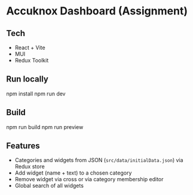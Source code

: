 # Accuknox Dashboard (Assignment)

## Tech
- React + Vite
- MUI
- Redux Toolkit

## Run locally
npm install
npm run dev

## Build
npm run build
npm run preview

## Features
- Categories and widgets from JSON (`src/data/initialData.json`) via Redux store
- Add widget (name + text) to a chosen category
- Remove widget via cross or via category membership editor
- Global search of all widgets
